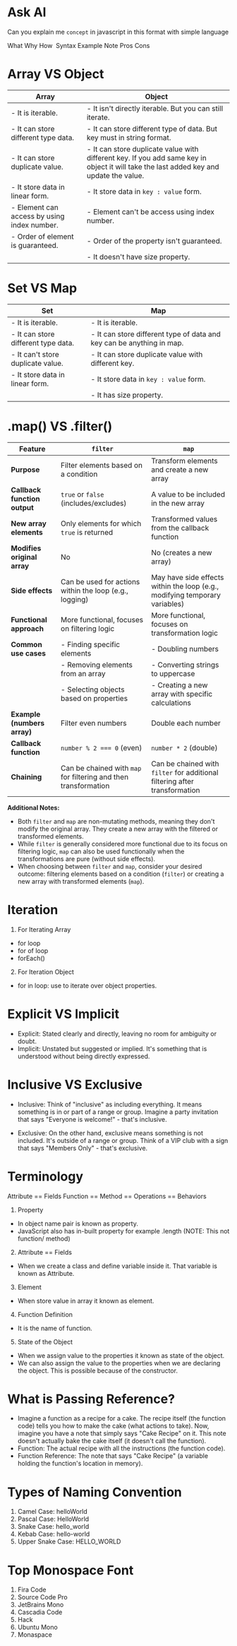 # Ask AI

Can you explain me `concept` in javascript in this format with simple language

What
Why
How 
Syntax
Example
Note
Pros
Cons

# Array VS Object

| Array                                       | Object                                                                                                                                 |
| ------------------------------------------- | -------------------------------------------------------------------------------------------------------------------------------------- |
| - It is iterable.                           | - It isn't directly iterable. But you can still iterate.                                                                               |
| - It can store different type data.         | - It can store different type of data. But key must in string format.                                                                  |
| - It can store duplicate value.             | - It can store duplicate value with different key. If you add same key in object it will take the last added key and update the value. |
| - It store data in linear form.             | - It store data in `key : value` form.                                                                                                 |
| - Element can access by using index number. | - Element can't be access using index number.                                                                                          |
| - Order of element is guaranteed.           | - Order of the property isn't guaranteed.                                                                                              |
|                                             | - It doesn't have size property.                                                                                                       |

# Set VS Map

| Set                                 | Map                                                                   |
| ----------------------------------- | --------------------------------------------------------------------- |
| - It is iterable.                   | - It is iterable.                                                     |
| - It can store different type data. | - It can store different type of data and key can be anything in map. |
| - It can't store duplicate value.   | - It can store duplicate value with different key.                    |
| - It store data in linear form.     | - It store data in `key : value` form.                                |
|                                     | - It has size property.                                               |

# .map() VS .filter()

| Feature                      | `filter`                                                        | `map`                                                                       |
| ---------------------------- | --------------------------------------------------------------- | --------------------------------------------------------------------------- |
| **Purpose**                  | Filter elements based on a condition                            | Transform elements and create a new array                                   |
| **Callback function output** | `true` or `false` (includes/excludes)                           | A value to be included in the new array                                     |
| **New array elements**       | Only elements for which `true` is returned                      | Transformed values from the callback function                               |
| **Modifies original array**  | No                                                              | No (creates a new array)                                                    |
| **Side effects**             | Can be used for actions within the loop (e.g., logging)         | May have side effects within the loop (e.g., modifying temporary variables) |
| **Functional approach**      | More functional, focuses on filtering logic                     | More functional, focuses on transformation logic                            |
| **Common use cases**         | - Finding specific elements                                     | - Doubling numbers                                                          |
|                              | - Removing elements from an array                               | - Converting strings to uppercase                                           |
|                              | - Selecting objects based on properties                         | - Creating a new array with specific calculations                           |
| **Example (numbers array)**  | Filter even numbers                                             | Double each number                                                          |
| **Callback function**        | `number % 2 === 0` (even)                                       | `number * 2` (double)                                                       |
| **Chaining**                 | Can be chained with `map` for filtering and then transformation | Can be chained with `filter` for additional filtering after transformation  |

**Additional Notes:**

- Both `filter` and `map` are non-mutating methods, meaning they don't modify the original array. They create a new array with the filtered or transformed elements.
- While `filter` is generally considered more functional due to its focus on filtering logic, `map` can also be used functionally when the transformations are pure (without side effects).
- When choosing between `filter` and `map`, consider your desired outcome: filtering elements based on a condition (`filter`) or creating a new array with transformed elements (`map`).

# Iteration

1. For Iterating Array

- for loop
- for of loop
- forEach()

2. For Iteration Object

- for in loop: use to iterate over object properties.

# Explicit VS Implicit

- Explicit: Stated clearly and directly, leaving no room for ambiguity or doubt.
- Implicit: Unstated but suggested or implied. It's something that is understood without being directly expressed.

# Inclusive VS Exclusive

- Inclusive: Think of "inclusive" as including everything. It means something is in or part of a range or group. Imagine a party invitation that says "Everyone is welcome!" - that's inclusive.

- Exclusive: On the other hand, exclusive means something is not included. It's outside of a range or group. Think of a VIP club with a sign that says "Members Only" - that's exclusive.

# Terminology

Attribute == Fields
Function == Method == Operations == Behaviors

1. Property

- In object name pair is known as property.
- JavaScript also has in-built property for example .length (NOTE: This not function/ method)

2. Attribute == Fields

- When we create a class and define variable inside it. That variable is known as Attribute.

3. Element

- When store value in array it known as element.

4. Function Definition

- It is the name of function.

5. State of the Object

- When we assign value to the properties it known as state of the object.
- We can also assign the value to the properties when we are declaring the object. This is possible because of the constructor.

# What is Passing Reference?

- Imagine a function as a recipe for a cake. The recipe itself (the function code) tells you how to make the cake (what actions to take). Now, imagine you have a note that simply says "Cake Recipe" on it. This note doesn't actually bake the cake itself (it doesn't call the function).
- Function: The actual recipe with all the instructions (the function code).
- Function Reference: The note that says "Cake Recipe" (a variable holding the function's location in memory).

# Types of Naming Convention

1. Camel Case: helloWorld
2. Pascal Case: HelloWorld
3. Snake Case: hello_world
4. Kebab Case: hello-world
5. Upper Snake Case: HELLO_WORLD

# Top Monospace Font

1. Fira Code
2. Source Code Pro
3. JetBrains Mono
4. Cascadia Code
5. Hack
6. Ubuntu Mono
7. Monaspace
